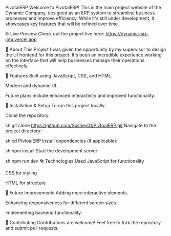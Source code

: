 PivotalERP
Welcome to PivotalERP! This is the main project website of the Dynamic Company, designed as an ERP system to streamline business processes and improve efficiency. While it's still under development, it showcases key features that will be refined over time.

🌐 Live Preview
Check out the project live here: https://dynamic-six-iota.vercel.app

📌 About This Project
I was given the opportunity by my supervisor to design the UI frontend for this project. It's been an incredible experience working on the interface that will help businesses manage their operations effectively.

📌 Features
Built using JavaScript, CSS, and HTML.

Modern and dynamic UI.

Future plans include enhanced interactivity and improved functionality.

🚀 Installation & Setup
To run this project locally:

Clone the repository:

sh
git clone https://github.com/Sushey01/PivtoalERP.git
Navigate to the project directory:

sh
cd PivtoalERP
Install dependencies (if applicable):

sh
npm install
Start the development server:

sh
npm run dev
🛠️ Technologies Used
JavaScript for functionality

CSS for styling

HTML for structure

📌 Future Improvements
Adding more interactive elements.

Enhancing responsiveness for different screen sizes.

Implementing backend functionality.

🤝 Contributing
Contributions are welcome! Feel free to fork the repository and submit pull requests.
